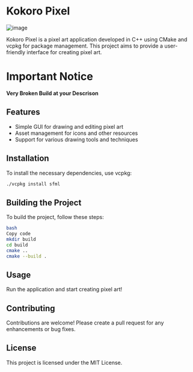 # Kokoro Pixel
![image](https://github.com/user-attachments/assets/7894445c-ef96-4534-8b01-943bc7d305e1)



Kokoro Pixel is a pixel art application developed in C++ using CMake and vcpkg for package management. This project aims to provide a user-friendly interface for creating pixel art.
# Important Notice
**Very Broken Build at your Descrison**
## Features
- Simple GUI for drawing and editing pixel art
- Asset management for icons and other resources
- Support for various drawing tools and techniques

## Installation
To install the necessary dependencies, use vcpkg:
```bash
./vcpkg install sfml
```
## Building the Project
To build the project, follow these steps:
```bash
bash
Copy code
mkdir build
cd build
cmake ..
cmake --build .
```
## Usage
Run the application and start creating pixel art!

## Contributing
Contributions are welcome! Please create a pull request for any enhancements or bug fixes.

## License
This project is licensed under the MIT License.
